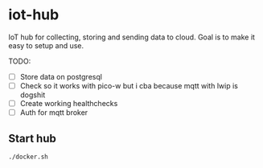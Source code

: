 # iot-hub

IoT hub for collecting, storing and sending data to cloud.
Goal is to make it easy to setup and use.

TODO:
- [ ] Store data on postgresql
- [ ] Check so it works with pico-w but i cba because mqtt with lwip is dogshit
- [ ] Create working healthchecks
- [ ] Auth for mqtt broker

## Start hub
```
./docker.sh
```
